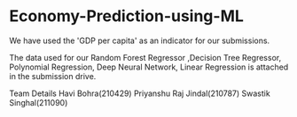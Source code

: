 # Economy-Prediction-using-ML
We have used the 'GDP per capita' as an indicator for our submissions.

The data used for our Random Forest Regressor ,Decision Tree Regressor, 
Polynomial Regression, Deep Neural Network, Linear Regression is attached in the submission drive.

Team Details
Havi Bohra(210429)
Priyanshu Raj Jindal(210787)
Swastik Singhal(211090)
